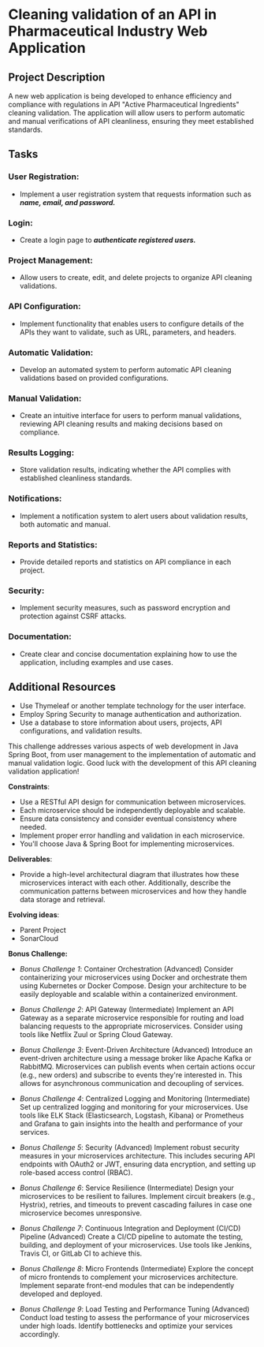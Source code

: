 # Cleaning validation of an API in Pharmaceutical Industry Web Application

## Project Description

A new web application is being developed to enhance efficiency and compliance with regulations in API "Active Pharmaceutical Ingredients" cleaning validation. The application will allow users to perform automatic and manual verifications of API cleanliness, ensuring they meet established standards.

## Tasks

### User Registration:

- Implement a user registration system that requests information such as ***name, email, and password.***

### Login:

- Create a login page to ***authenticate registered users.***

### Project Management:

- Allow users to create, edit, and delete projects to organize API cleaning validations.

### API Configuration:

- Implement functionality that enables users to configure details of the APIs they want to validate, such as URL, parameters, and headers.

### Automatic Validation:

- Develop an automated system to perform automatic API cleaning validations based on provided configurations.

### Manual Validation:

- Create an intuitive interface for users to perform manual validations, reviewing API cleaning results and making decisions based on compliance.

### Results Logging:

- Store validation results, indicating whether the API complies with established cleanliness standards.

### Notifications:

- Implement a notification system to alert users about validation results, both automatic and manual.

### Reports and Statistics:

- Provide detailed reports and statistics on API compliance in each project.

### Security:

- Implement security measures, such as password encryption and protection against CSRF attacks.

### Documentation:

- Create clear and concise documentation explaining how to use the application, including examples and use cases.

## Additional Resources

- Use Thymeleaf or another template technology for the user interface.
- Employ Spring Security to manage authentication and authorization.
- Use a database to store information about users, projects, API configurations, and validation results.

This challenge addresses various aspects of web development in Java Spring Boot, from user management to the implementation of automatic and manual validation logic. Good luck with the development of this API cleaning validation application!

**Constraints**:

-  Use a RESTful API design for communication between microservices.
-  Each microservice should be independently deployable and scalable.
-  Ensure data consistency and consider eventual consistency where needed.
-  Implement proper error handling and validation in each microservice.
-  You'll choose Java & Spring Boot for implementing microservices.

**Deliverables**:

-  Provide a high-level architectural diagram that illustrates how these microservices interact with each other. Additionally, describe the communication patterns between microservices and how they handle data storage and retrieval.

**Evolving ideas**:

-  Parent Project 
-  SonarCloud

**Bonus Challenge:**

-  _Bonus Challenge 1_: Container Orchestration (Advanced)
Consider containerizing your microservices using Docker and orchestrate them using Kubernetes or Docker Compose. Design your architecture to be easily deployable and scalable within a containerized environment.

-  _Bonus Challenge 2_: API Gateway (Intermediate)
Implement an API Gateway as a separate microservice responsible for routing and load balancing requests to the appropriate microservices. Consider using tools like Netflix Zuul or Spring Cloud Gateway.

-  _Bonus Challenge 3_: Event-Driven Architecture (Advanced)
Introduce an event-driven architecture using a message broker like Apache Kafka or RabbitMQ. Microservices can publish events when certain actions occur (e.g., new orders) and subscribe to events they're interested in. This allows for asynchronous communication and decoupling of services.

-  _Bonus Challenge 4_: Centralized Logging and Monitoring (Intermediate)
Set up centralized logging and monitoring for your microservices. Use tools like ELK Stack (Elasticsearch, Logstash, Kibana) or Prometheus and Grafana to gain insights into the health and performance of your services.

-  _Bonus Challenge 5_: Security (Advanced)
Implement robust security measures in your microservices architecture. This includes securing API endpoints with OAuth2 or JWT, ensuring data encryption, and setting up role-based access control (RBAC).

-  _Bonus Challenge 6_: Service Resilience (Intermediate)
Design your microservices to be resilient to failures. Implement circuit breakers (e.g., Hystrix), retries, and timeouts to prevent cascading failures in case one microservice becomes unresponsive.

-  _Bonus Challenge 7_: Continuous Integration and Deployment (CI/CD) Pipeline (Advanced)
Create a CI/CD pipeline to automate the testing, building, and deployment of your microservices. Use tools like Jenkins, Travis CI, or GitLab CI to achieve this.

-  _Bonus Challenge 8_: Micro Frontends (Intermediate)
Explore the concept of micro frontends to complement your microservices architecture. Implement separate front-end modules that can be independently developed and deployed.

-  _Bonus Challenge 9_: Load Testing and Performance Tuning (Advanced)
Conduct load testing to assess the performance of your microservices under high loads. Identify bottlenecks and optimize your services accordingly.
